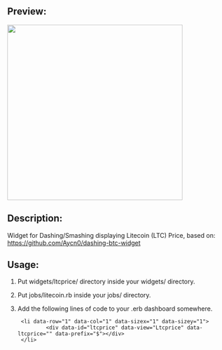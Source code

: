 ## Preview:

<img src="https://raw.githubusercontent.com/carlesm/dashing-ltc-widget/master/Captura%20de%202017-12-19%2013-41-36.png" width="400px">

## Description:
Widget for Dashing/Smashing displaying Litecoin (LTC) Price, based on: https://github.com/Aycn0/dashing-btc-widget


## Usage:
1. Put widgets/ltcprice/ directory inside your widgets/ directory.
2. Put jobs/litecoin.rb inside your jobs/ directory.
3. Add the following lines of code to your .erb dashboard somewhere.

		<li data-row="1" data-col="1" data-sizex="1" data-sizey="1">
				<div data-id="ltcprice" data-view="Ltcprice" data-ltcprice="" data-prefix="$"></div>
		</li>
